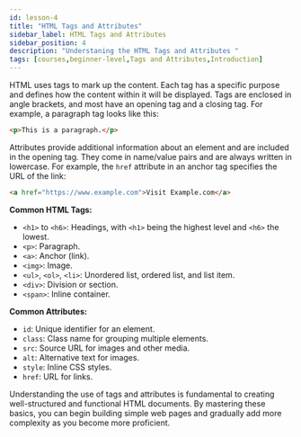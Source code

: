 ```yaml
---
id: lesson-4
title: "HTML Tags and Attributes"
sidebar_label: HTML Tags and Attributes 
sidebar_position: 4
description: "Understaning the HTML Tags and Attributes "
tags: [courses,beginner-level,Tags and Attributes,Introduction]
---
```

 
 
HTML uses tags to mark up the content. Each tag has a specific purpose and defines how the content within it will be displayed. Tags are enclosed in angle brackets, and most have an opening tag and a closing tag. For example, a paragraph tag looks like this:

```html
<p>This is a paragraph.</p>
```

Attributes provide additional information about an element and are included in the opening tag. They come in name/value pairs and are always written in lowercase. For example, the `href` attribute in an anchor tag specifies the URL of the link:

```html
<a href="https://www.example.com">Visit Example.com</a>
```

**Common HTML Tags:**
- `<h1>` to `<h6>`: Headings, with `<h1>` being the highest level and `<h6>` the lowest.
- `<p>`: Paragraph.
- `<a>`: Anchor (link).
- `<img>`: Image.
- `<ul>`, `<ol>`, `<li>`: Unordered list, ordered list, and list item.
- `<div>`: Division or section.
- `<span>`: Inline container.

**Common Attributes:**
- `id`: Unique identifier for an element.
- `class`: Class name for grouping multiple elements.
- `src`: Source URL for images and other media.
- `alt`: Alternative text for images.
- `style`: Inline CSS styles.
- `href`: URL for links.

Understanding the use of tags and attributes is fundamental to creating well-structured and functional HTML documents. By mastering these basics, you can begin building simple web pages and gradually add more complexity as you become more proficient.
 